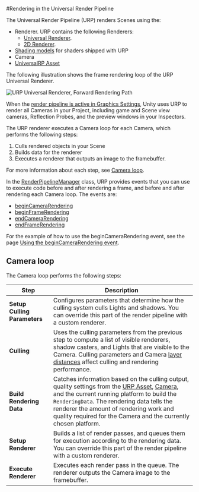 #Rendering in the Universal Render Pipeline

The Universal Render Pipeline (URP) renders Scenes using the:

- Renderer. URP contains the following Renderers:
    - [Universal Renderer](urp-universal-renderer.md).
    - [2D Renderer](Setup.md#2d-renderer-setup).
- [Shading models](shading-model.md) for shaders shipped with URP
- Camera
- [UniversalRP Asset](universalrp-asset.md)

The following illustration shows the frame rendering loop of the URP Universal Renderer.

![URP Universal Renderer, Forward Rendering Path](Images/Graphics/Rendering_Flowchart.png)

When the [render pipeline is active in Graphics Settings](configuring-universalrp-for-use.md), Unity uses URP to render all Cameras in your Project, including game and Scene view cameras, Reflection Probes, and the preview windows in your Inspectors.

The URP renderer executes a Camera loop for each Camera, which performs the following steps:

1. Culls rendered objects in your Scene
2. Builds data for the renderer
3. Executes a renderer that outputs an image to the framebuffer.

For more information about each step, see [Camera loop](#Steps-in-the-camera-loop).

In the [RenderPipelineManager](https://docs.unity3d.com/ScriptReference/Rendering.RenderPipelineManager.html) class, URP provides events that you can use to execute code before and after rendering a frame, and before and after rendering each Camera loop. The events are:

* [beginCameraRendering](https://docs.unity3d.com/ScriptReference/Rendering.RenderPipelineManager-beginCameraRendering.html)
* [beginFrameRendering](https://docs.unity3d.com/ScriptReference/Rendering.RenderPipelineManager-beginFrameRendering.html)
* [endCameraRendering](https://docs.unity3d.com/ScriptReference/Rendering.RenderPipelineManager-endCameraRendering.html)
* [endFrameRendering](https://docs.unity3d.com/ScriptReference/Rendering.RenderPipelineManager-endFrameRendering.html)

For the example of how to use the beginCameraRendering event, see the page [Using the beginCameraRendering event](using-begincamerarendering.md).

## Camera loop

The Camera loop performs the following steps:

| Step                         | Description                                                  |
| ---------------------------- | ------------------------------------------------------------ |
| __Setup Culling Parameters__ | Configures parameters that determine how the culling system culls Lights and shadows. You can override this part of the render pipeline with a custom renderer. |
| __Culling__                  | Uses the culling parameters from the previous step to compute a list of visible renderers, shadow casters, and Lights that are visible to the Camera. Culling parameters and Camera [layer distances](https://docs.unity3d.com/ScriptReference/Camera-layerCullDistances.html) affect culling and rendering performance. |
| __Build Rendering Data__     | Catches information based on the culling output, quality settings from the [URP Asset](universalrp-asset.md), [Camera](cameras.md), and the current running platform to build the `RenderingData`. The rendering data tells the renderer the amount of rendering work and quality required for the Camera and the currently chosen platform. |
| __Setup Renderer__           | Builds a list of render passes, and queues them for execution according to the rendering data. You can override this part of the render pipeline with a custom renderer. |
| __Execute Renderer__         | Executes each render pass in the queue. The renderer outputs the Camera image to the framebuffer. |
